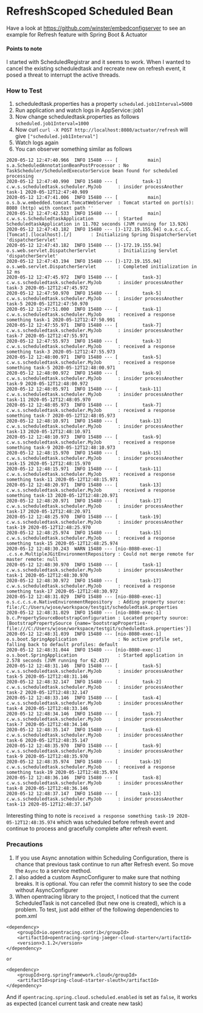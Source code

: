 # RefreshScoped Scheduled Bean

Have a look at https://github.com/winster/embedconfigserver to see an example for Refresh feature with Spring Boot & Actuator

#### Points to note
I started with ScheduledRegistrar and it seems to work. When I wanted to cancel the existing scheduledtask and recreate new on refresh event, it posed a threat to interrupt the active threads.

### How to Test

1. scheduledtask.properties has a property `scheduled.job1Interval=5000`
2. Run application and watch logs in AppService::job1
3. Now change scheduledtask.properties as follows
`scheduled.job1Interval=1000`
4. Now curl
`curl -X POST http://localhost:8080/actuator/refresh` will give `["scheduled.job1Interval"]`
5. Watch logs again
6. You can observer something similar as follows
```
2020-05-12 12:47:40.966  INFO 15480 --- [           main] s.a.ScheduledAnnotationBeanPostProcessor : No TaskScheduler/ScheduledExecutorService bean found for scheduled processing
2020-05-12 12:47:40.990  INFO 15480 --- [         task-1] c.w.s.scheduledtask.scheduler.MyJob      : insider processAnother task-1 2020-05-12T12:47:40.989
2020-05-12 12:47:41.006  INFO 15480 --- [           main] o.s.b.w.embedded.tomcat.TomcatWebServer  : Tomcat started on port(s): 8080 (http) with context path ''
2020-05-12 12:47:42.533  INFO 15480 --- [           main] c.w.s.s.ScheduledtaskApplication         : Started ScheduledtaskApplication in 11.702 seconds (JVM running for 13.926)
2020-05-12 12:47:43.182  INFO 15480 --- [)-172.19.155.94] o.a.c.c.C.[Tomcat].[localhost].[/]       : Initializing Spring DispatcherServlet 'dispatcherServlet'
2020-05-12 12:47:43.182  INFO 15480 --- [)-172.19.155.94] o.s.web.servlet.DispatcherServlet        : Initializing Servlet 'dispatcherServlet'
2020-05-12 12:47:43.194  INFO 15480 --- [)-172.19.155.94] o.s.web.servlet.DispatcherServlet        : Completed initialization in 12 ms
2020-05-12 12:47:45.972  INFO 15480 --- [         task-3] c.w.s.scheduledtask.scheduler.MyJob      : insider processAnother task-3 2020-05-12T12:47:45.972
2020-05-12 12:47:50.970  INFO 15480 --- [         task-5] c.w.s.scheduledtask.scheduler.MyJob      : insider processAnother task-5 2020-05-12T12:47:50.970
2020-05-12 12:47:51.000  INFO 15480 --- [         task-1] c.w.s.scheduledtask.scheduler.MyJob      : received a response something task-1 2020-05-12T12:47:50.991
2020-05-12 12:47:55.971  INFO 15480 --- [         task-7] c.w.s.scheduledtask.scheduler.MyJob      : insider processAnother task-7 2020-05-12T12:47:55.971
2020-05-12 12:47:55.973  INFO 15480 --- [         task-3] c.w.s.scheduledtask.scheduler.MyJob      : received a response something task-3 2020-05-12T12:47:55.973
2020-05-12 12:48:00.971  INFO 15480 --- [         task-5] c.w.s.scheduledtask.scheduler.MyJob      : received a response something task-5 2020-05-12T12:48:00.971
2020-05-12 12:48:00.972  INFO 15480 --- [         task-9] c.w.s.scheduledtask.scheduler.MyJob      : insider processAnother task-9 2020-05-12T12:48:00.972
2020-05-12 12:48:05.971  INFO 15480 --- [        task-11] c.w.s.scheduledtask.scheduler.MyJob      : insider processAnother task-11 2020-05-12T12:48:05.970
2020-05-12 12:48:05.973  INFO 15480 --- [         task-7] c.w.s.scheduledtask.scheduler.MyJob      : received a response something task-7 2020-05-12T12:48:05.973
2020-05-12 12:48:10.971  INFO 15480 --- [        task-13] c.w.s.scheduledtask.scheduler.MyJob      : insider processAnother task-13 2020-05-12T12:48:10.971
2020-05-12 12:48:10.973  INFO 15480 --- [         task-9] c.w.s.scheduledtask.scheduler.MyJob      : received a response something task-9 2020-05-12T12:48:10.973
2020-05-12 12:48:15.970  INFO 15480 --- [        task-15] c.w.s.scheduledtask.scheduler.MyJob      : insider processAnother task-15 2020-05-12T12:48:15.970
2020-05-12 12:48:15.971  INFO 15480 --- [        task-11] c.w.s.scheduledtask.scheduler.MyJob      : received a response something task-11 2020-05-12T12:48:15.971
2020-05-12 12:48:20.971  INFO 15480 --- [        task-13] c.w.s.scheduledtask.scheduler.MyJob      : received a response something task-13 2020-05-12T12:48:20.971
2020-05-12 12:48:20.971  INFO 15480 --- [        task-17] c.w.s.scheduledtask.scheduler.MyJob      : insider processAnother task-17 2020-05-12T12:48:20.971
2020-05-12 12:48:25.970  INFO 15480 --- [        task-19] c.w.s.scheduledtask.scheduler.MyJob      : insider processAnother task-19 2020-05-12T12:48:25.970
2020-05-12 12:48:25.974  INFO 15480 --- [        task-15] c.w.s.scheduledtask.scheduler.MyJob      : received a response something task-15 2020-05-12T12:48:25.974
2020-05-12 12:48:30.243  WARN 15480 --- [nio-8080-exec-1] .c.s.e.MultipleJGitEnvironmentRepository : Could not merge remote for master remote: null
2020-05-12 12:48:30.970  INFO 15480 --- [         task-1] c.w.s.scheduledtask.scheduler.MyJob      : insider processAnother task-1 2020-05-12T12:48:30.970
2020-05-12 12:48:30.972  INFO 15480 --- [        task-17] c.w.s.scheduledtask.scheduler.MyJob      : received a response something task-17 2020-05-12T12:48:30.972
2020-05-12 12:48:31.029  INFO 15480 --- [nio-8080-exec-1] o.s.c.c.s.e.NativeEnvironmentRepository  : Adding property source: file:/C:/Users/wjose/workspace/testgit/scheduledtask.properties
2020-05-12 12:48:31.029  INFO 15480 --- [nio-8080-exec-1] b.c.PropertySourceBootstrapConfiguration : Located property source: [BootstrapPropertySource {name='bootstrapProperties-file:///C:/Users/wjose/workspace/testgit/scheduledtask.properties'}]
2020-05-12 12:48:31.039  INFO 15480 --- [nio-8080-exec-1] o.s.boot.SpringApplication               : No active profile set, falling back to default profiles: default
2020-05-12 12:48:31.044  INFO 15480 --- [nio-8080-exec-1] o.s.boot.SpringApplication               : Started application in 2.578 seconds (JVM running for 62.437)
2020-05-12 12:48:31.146  INFO 15480 --- [         task-5] c.w.s.scheduledtask.scheduler.MyJob      : insider processAnother task-5 2020-05-12T12:48:31.146
2020-05-12 12:48:32.147  INFO 15480 --- [         task-2] c.w.s.scheduledtask.scheduler.MyJob      : insider processAnother task-2 2020-05-12T12:48:32.147
2020-05-12 12:48:33.146  INFO 15480 --- [         task-4] c.w.s.scheduledtask.scheduler.MyJob      : insider processAnother task-4 2020-05-12T12:48:33.146
2020-05-12 12:48:34.146  INFO 15480 --- [         task-7] c.w.s.scheduledtask.scheduler.MyJob      : insider processAnother task-7 2020-05-12T12:48:34.146
2020-05-12 12:48:35.147  INFO 15480 --- [         task-6] c.w.s.scheduledtask.scheduler.MyJob      : insider processAnother task-6 2020-05-12T12:48:35.147
2020-05-12 12:48:35.970  INFO 15480 --- [         task-9] c.w.s.scheduledtask.scheduler.MyJob      : insider processAnother task-9 2020-05-12T12:48:35.970
2020-05-12 12:48:35.974  INFO 15480 --- [        task-19] c.w.s.scheduledtask.scheduler.MyJob      : received a response something task-19 2020-05-12T12:48:35.974
2020-05-12 12:48:36.146  INFO 15480 --- [         task-8] c.w.s.scheduledtask.scheduler.MyJob      : insider processAnother task-8 2020-05-12T12:48:36.146
2020-05-12 12:48:37.147  INFO 15480 --- [        task-13] c.w.s.scheduledtask.scheduler.MyJob      : insider processAnother task-13 2020-05-12T12:48:37.147
```

Interesting thing to note is `received a response something task-19 2020-05-12T12:48:35.974` which was scheduled before
 refresh event and continue to process and gracefully complete after refresh event.

### Precautions
1. If you use Async annotation within Scheduling Configuration, there is chance that previous task continue to run after Refresh event. So move the `Async` to a service method.
2. I also added a custom AsyncConfigurer to make sure that nothing breaks. It is optional. You can refer the commit history to see the code without AsyncConfigurer
3. When opentracing library to the project, I noticed that the current ScheduledTask is not cancelled (but new one is created), which is a problem. To test, just add either of the following dependencies to pom.xml
```
<dependency>
    <groupId>io.opentracing.contrib</groupId>
    <artifactId>opentracing-spring-jaeger-cloud-starter</artifactId>
    <version>3.1.2</version>
</dependency>

or 

<dependency>
    <groupId>org.springframework.cloud</groupId>
    <artifactId>spring-cloud-starter-sleuth</artifactId>
</dependency>
```
And if `opentracing.spring.cloud.scheduled.enabled` is set as `false`, it works as expected (cancel current task and create new task)
